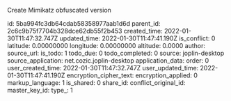 Create Mimikatz obfuscated version

id: 5ba994fc3db64cdab58358977aab1d6d
parent_id: 2c6c9b75f7704b328dce62db55f2b453
created_time: 2022-01-30T11:47:32.747Z
updated_time: 2022-01-30T11:47:41.190Z
is_conflict: 0
latitude: 0.00000000
longitude: 0.00000000
altitude: 0.0000
author: 
source_url: 
is_todo: 1
todo_due: 0
todo_completed: 0
source: joplin-desktop
source_application: net.cozic.joplin-desktop
application_data: 
order: 0
user_created_time: 2022-01-30T11:47:32.747Z
user_updated_time: 2022-01-30T11:47:41.190Z
encryption_cipher_text: 
encryption_applied: 0
markup_language: 1
is_shared: 0
share_id: 
conflict_original_id: 
master_key_id: 
type_: 1